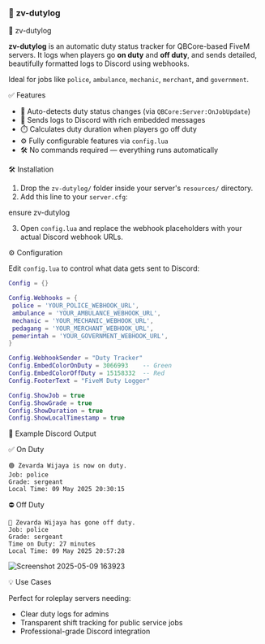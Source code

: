 
### 📄 **zv-dutylog**


 🚨 zv-dutylog

**zv-dutylog** is an automatic duty status tracker for QBCore-based FiveM servers. It logs when players go **on duty** and **off duty**, and sends detailed, beautifully formatted logs to Discord using webhooks.

Ideal for jobs like `police`, `ambulance`, `mechanic`, `merchant`, and `government`.


 ✅ Features

- 🔄 Auto-detects duty status changes (via `QBCore:Server:OnJobUpdate`)
- 💬 Sends logs to Discord with rich embedded messages
- ⏱️ Calculates duty duration when players go off duty
- ⚙️ Fully configurable features via `config.lua`
- 🛠️ No commands required — everything runs automatically


 🛠 Installation

1. Drop the `zv-dutylog/` folder inside your server's `resources/` directory.
2. Add this line to your `server.cfg`:


ensure zv-dutylog


3. Open `config.lua` and replace the webhook placeholders with your actual Discord webhook URLs.



 ⚙️ Configuration

Edit `config.lua` to control what data gets sent to Discord:

```lua
Config = {}

Config.Webhooks = {
 police = 'YOUR_POLICE_WEBHOOK_URL',
 ambulance = 'YOUR_AMBULANCE_WEBHOOK_URL',
 mechanic = 'YOUR_MECHANIC_WEBHOOK_URL',
 pedagang = 'YOUR_MERCHANT_WEBHOOK_URL',
 pemerintah = 'YOUR_GOVERNMENT_WEBHOOK_URL',
}

Config.WebhookSender = "Duty Tracker"
Config.EmbedColorOnDuty = 3066993    -- Green
Config.EmbedColorOffDuty = 15158332  -- Red
Config.FooterText = "FiveM Duty Logger"

Config.ShowJob = true
Config.ShowGrade = true
Config.ShowDuration = true
Config.ShowLocalTimestamp = true
```



💬 Example Discord Output

 ✅ On Duty

```
🟢 Zevarda Wijaya is now on duty.
Job: police
Grade: sergeant
Local Time: 09 May 2025 20:30:15
```

 ⛔ Off Duty

```
🔴 Zevarda Wijaya has gone off duty.
Job: police
Grade: sergeant
Time on Duty: 27 minutes
Local Time: 09 May 2025 20:57:28
```
![Screenshot 2025-05-09 163923](https://github.com/user-attachments/assets/c4b5d26f-2b20-4ba2-b04f-b6ebcaa8ff67)

 💡 Use Cases

Perfect for roleplay servers needing:

* Clear duty logs for admins
* Transparent shift tracking for public service jobs
* Professional-grade Discord integration


